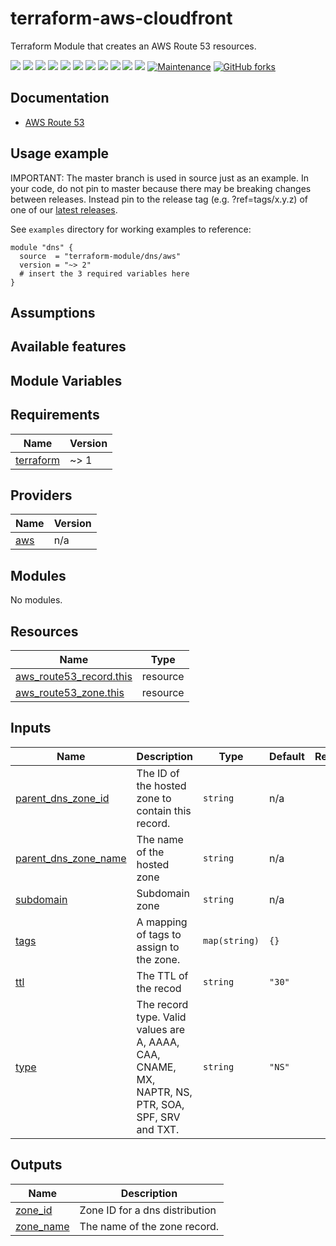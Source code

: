 # terraform-aws-cloudfront

Terraform Module that creates an AWS Route 53 resources.


[![](https://img.shields.io/github/license/terraform-module/terraform-aws-dns)](https://github.com/terraform-module/terraform-aws-dns)
![](https://img.shields.io/github/v/tag/terraform-module/terraform-aws-dns)
![](https://img.shields.io/issues/github/terraform-module/terraform-aws-dns)
![](https://img.shields.io/github/issues/terraform-module/terraform-aws-dns)
![](https://img.shields.io/github/issues-closed/terraform-module/terraform-aws-dns)
[![](https://img.shields.io/github/languages/code-size/terraform-module/terraform-aws-dns)](https://github.com/terraform-module/terraform-aws-dns)
[![](https://img.shields.io/github/repo-size/terraform-module/terraform-aws-dns)](https://github.com/terraform-module/terraform-aws-dns)
![](https://img.shields.io/github/languages/top/terraform-module/terraform-aws-dns?color=green&logo=terraform&logoColor=blue)
![](https://img.shields.io/github/commit-activity/m/terraform-module/terraform-aws-dns)
![](https://img.shields.io/github/contributors/terraform-module/terraform-aws-dns)
![](https://img.shields.io/github/last-commit/terraform-module/terraform-aws-dns)
[![Maintenance](https://img.shields.io/badge/Maintenu%3F-oui-green.svg)](https://GitHub.com/terraform-module/terraform-aws-dns/graphs/commit-activity)
[![GitHub forks](https://img.shields.io/github/forks/terraform-module/terraform-aws-dns.svg?style=social&label=Fork)](https://github.com/terraform-module/terraform-aws-dns)

## Documentation

- [AWS Route 53](https://aws.amazon.com/route53/)

## Usage example

IMPORTANT: The master branch is used in source just as an example. In your code, do not pin to master because there may be breaking changes between releases. Instead pin to the release tag (e.g. ?ref=tags/x.y.z) of one of our [latest releases](https://github.com/terraform-module/terraform-aws-dns/releases).

See `examples` directory for working examples to reference:

```hcl
module "dns" {
  source  = "terraform-module/dns/aws"
  version = "~> 2"
  # insert the 3 required variables here
}
```

## Assumptions

## Available features

## Module Variables

<!-- BEGINNING OF PRE-COMMIT-TERRAFORM DOCS HOOK -->
## Requirements

| Name | Version |
|------|---------|
| <a name="requirement_terraform"></a> [terraform](#requirement\_terraform) | ~> 1 |

## Providers

| Name | Version |
|------|---------|
| <a name="provider_aws"></a> [aws](#provider\_aws) | n/a |

## Modules

No modules.

## Resources

| Name | Type |
|------|------|
| [aws_route53_record.this](https://registry.terraform.io/providers/hashicorp/aws/latest/docs/resources/route53_record) | resource |
| [aws_route53_zone.this](https://registry.terraform.io/providers/hashicorp/aws/latest/docs/resources/route53_zone) | resource |

## Inputs

| Name | Description | Type | Default | Required |
|------|-------------|------|---------|:--------:|
| <a name="input_parent_dns_zone_id"></a> [parent\_dns\_zone\_id](#input\_parent\_dns\_zone\_id) | The ID of the hosted zone to contain this record. | `string` | n/a | yes |
| <a name="input_parent_dns_zone_name"></a> [parent\_dns\_zone\_name](#input\_parent\_dns\_zone\_name) | The name of the hosted zone | `string` | n/a | yes |
| <a name="input_subdomain"></a> [subdomain](#input\_subdomain) | Subdomain zone | `string` | n/a | yes |
| <a name="input_tags"></a> [tags](#input\_tags) | A mapping of tags to assign to the zone. | `map(string)` | `{}` | no |
| <a name="input_ttl"></a> [ttl](#input\_ttl) | The TTL of the recod | `string` | `"30"` | no |
| <a name="input_type"></a> [type](#input\_type) | The record  type. Valid values are A, AAAA, CAA, CNAME, MX, NAPTR, NS, PTR, SOA, SPF, SRV and TXT. | `string` | `"NS"` | no |

## Outputs

| Name | Description |
|------|-------------|
| <a name="output_zone_id"></a> [zone\_id](#output\_zone\_id) | Zone ID for a dns distribution |
| <a name="output_zone_name"></a> [zone\_name](#output\_zone\_name) | The name of the zone record. |
<!-- END OF PRE-COMMIT-TERRAFORM DOCS HOOK -->



